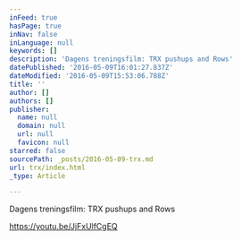 ```yaml
---
inFeed: true
hasPage: true
inNav: false
inLanguage: null
keywords: []
description: 'Dagens treningsfilm: TRX pushups and Rows'
datePublished: '2016-05-09T16:01:27.837Z'
dateModified: '2016-05-09T15:53:06.788Z'
title: ''
author: []
authors: []
publisher:
  name: null
  domain: null
  url: null
  favicon: null
starred: false
sourcePath: _posts/2016-05-09-trx.md
url: trx/index.html
_type: Article

---
```

Dagens treningsfilm: TRX pushups and Rows

https://youtu.be/JjFxUlfCgEQ